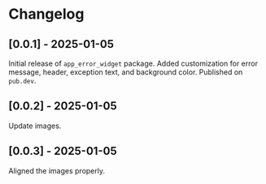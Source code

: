 # Changelog

## [0.0.1] - 2025-01-05
Initial release of `app_error_widget` package.
Added customization for error message, header, exception text, and background color.
Published on `pub.dev`.

## [0.0.2] - 2025-01-05
Update images.

## [0.0.3] - 2025-01-05
Aligned the images properly.